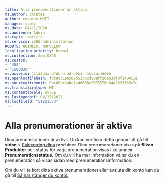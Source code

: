 ```yaml
---
title: Alla prenumerationer är aktiva
ms.author: cmcatee
author: cmcatee-MSFT
manager: scotv
ms.date: 04/21/2020
ms.audience: Admin
ms.topic: article
ms.service: o365-administration
ROBOTS: NOINDEX, NOFOLLOW
localization_priority: Normal
ms.collection: Adm_O365
ms.custom:
- "458"
- "1500020"
ms.assetid: 71122d4a-df0b-4fa5-b921-41ce3ac49916
ms.openlocfilehash: fdce9c19e589d53cccd90aff26eb3af0f2404c1e
ms.sourcegitcommit: 8bc60ec34bc1e40685e3976576e04a2623f63a7c
ms.translationtype: MT
ms.contentlocale: sv-SE
ms.lasthandoff: 04/15/2021
ms.locfileid: "51821573"
---
```

# <a name="all-subscriptions-are-active"></a>Alla prenumerationer är aktiva

Dina prenumerationer är aktiva. Du kan verifiera detta genom att gå till **sidan** \> [Fakturering dina](https://go.microsoft.com/fwlink/p/?linkid=842054) produkter. Dina prenumerationer visas på **fliken Produkter** och status för varje prenumeration visas i kolumnen **Prenumerationsstatus.** Om du vill ha mer information väljer du en prenumeration så visas sidan med prenumerationsinformation.
  
Om du vill ta bort dina aktiva prenumerationer eller avsluta ditt konto kan du gå till [Så här stänger du kontot.](https://docs.microsoft.com/microsoft-365/commerce/close-your-account?view=o365-worldwide)
